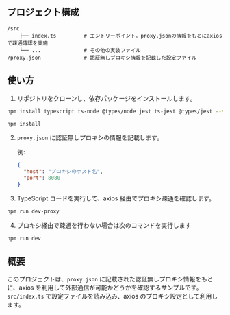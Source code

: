 ## プロジェクト構成

```
/src
    ├── index.ts         # エントリーポイント。proxy.jsonの情報をもとにaxiosで疎通確認を実施
    └── ...              # その他の実装ファイル
/proxy.json              # 認証無しプロキシ情報を記載した設定ファイル
```

## 使い方

1. リポジトリをクローンし、依存パッケージをインストールします。

```bash
npm install typescript ts-node @types/node jest ts-jest @types/jest --save-dev
```

```bash
npm install
```

2. `proxy.json` に認証無しプロキシの情報を記載します。

   例:

   ```json
   {
     "host": "プロキシのホスト名",
     "port": 8080
   }
   ```

3. TypeScript コードを実行して、axios 経由でプロキシ疎通を確認します。

```bash
npm run dev-proxy
```

4. プロキシ経由で疎通を行わない場合は次のコマンドを実行します

```bash
npm run dev
```

## 概要

このプロジェクトは、`proxy.json` に記載された認証無しプロキシ情報をもとに、axios を利用して外部通信が可能かどうかを確認するサンプルです。`src/index.ts` で設定ファイルを読み込み、axios のプロキシ設定として利用します。
